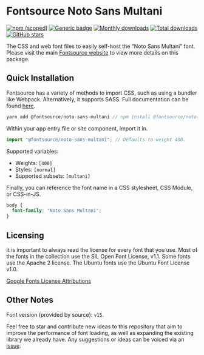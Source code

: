 # Fontsource Noto Sans Multani

[![npm (scoped)](https://img.shields.io/npm/v/@fontsource/noto-sans-multani?color=brightgreen)](https://www.npmjs.com/package/@fontsource/noto-sans-multani) [![Generic badge](https://img.shields.io/badge/fontsource-passing-brightgreen)](https://github.com/fontsource/fontsource) [![Monthly downloads](https://badgen.net/npm/dm/@fontsource/noto-sans-multani)](https://github.com/fontsource/fontsource) [![Total downloads](https://badgen.net/npm/dt/@fontsource/noto-sans-multani)](https://github.com/fontsource/fontsource) [![GitHub stars](https://img.shields.io/github/stars/fontsource/fontsource.svg?style=social&label=Star)](https://github.com/fontsource/fontsource/stargazers)

The CSS and web font files to easily self-host the “Noto Sans Multani” font. Please visit the main [Fontsource website](https://fontsource.org/fonts/noto-sans-multani) to view more details on this package.

## Quick Installation

Fontsource has a variety of methods to import CSS, such as using a bundler like Webpack. Alternatively, it supports SASS. Full documentation can be found [here](https://fontsource.org/docs/introduction).

```javascript
yarn add @fontsource/noto-sans-multani // npm install @fontsource/noto-sans-multani
```

Within your app entry file or site component, import it in.

```javascript
import "@fontsource/noto-sans-multani"; // Defaults to weight 400.
```

Supported variables:

- Weights: `[400]`
- Styles: `[normal]`
- Supported subsets: `[multani]`

Finally, you can reference the font name in a CSS stylesheet, CSS Module, or CSS-in-JS.

```css
body {
  font-family: "Noto Sans Multani";
}
```



## Licensing

It is important to always read the license for every font that you use.
Most of the fonts in the collection use the SIL Open Font License, v1.1. Some fonts use the Apache 2 license. The Ubuntu fonts use the Ubuntu Font License v1.0.

[Google Fonts License Attributions](https://fonts.google.com/attribution)

## Other Notes

Font version (provided by source): `v15`.

Feel free to star and contribute new ideas to this repository that aim to improve the performance of font loading, as well as expanding the existing library we already have. Any suggestions or ideas can be voiced via an [issue](https://github.com/fontsource/fontsource/issues).
